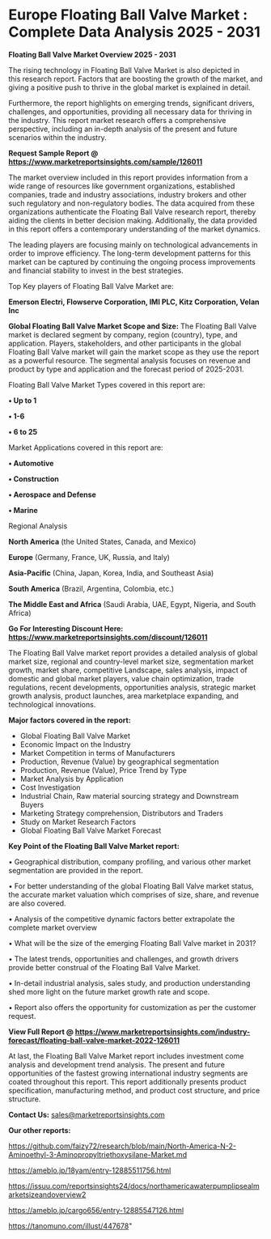# Europe Floating Ball Valve Market : Complete Data Analysis 2025 - 2031

<Strong> Floating Ball Valve Market Overview 2025 - 2031</strong>

The rising technology in Floating Ball Valve Market is also depicted in this research report. Factors that are boosting the growth of the market, and giving a positive push to thrive in the global market is explained in detail.

Furthermore, the report highlights on emerging trends, significant drivers, challenges, and opportunities, providing all necessary data for thriving in the industry. This report market research offers a comprehensive perspective, including an in-depth analysis of the present and future scenarios within the industry.

<strong>Request Sample Report @ <a href=https://www.marketreportsinsights.com/sample/126011>https://www.marketreportsinsights.com/sample/126011</a></strong>

The market overview included in this report provides information from a wide range of resources like government organizations, established companies, trade and industry associations, industry brokers and other such regulatory and non-regulatory bodies. The data acquired from these organizations authenticate the Floating Ball Valve research report, thereby aiding the clients in better decision making. Additionally, the data provided in this report offers a contemporary understanding of the market dynamics.

The leading players are focusing mainly on technological advancements in order to improve efficiency. The long-term development patterns for this market can be captured by continuing the ongoing process improvements and financial stability to invest in the best strategies.

Top Key players of Floating Ball Valve Market are:

<strong>Emerson Electri, Flowserve Corporation, IMI PLC, Kitz Corporation, Velan Inc</strong>

<strong><b>Global Floating Ball Valve Market Scope and Size:</b></strong>
The Floating Ball Valve market is declared segment by company, region (country), type, and application. Players, stakeholders, and other participants in the global Floating Ball Valve market will gain the market scope as they use the report as a powerful resource. The segmental analysis focuses on revenue and product by type and application and the forecast period of 2025-2031.

Floating Ball Valve Market Types covered in this report are:

<strong>• Up to 1

• 1-6

• 6 to 25</strong>

Market Applications covered in this report are:

<strong>• Automotive

• Construction

• Aerospace and Defense

• Marine</strong> 

Regional Analysis

<strong>North America</strong> (the United States, Canada, and Mexico)

<strong>Europe</strong> (Germany, France, UK, Russia, and Italy)

<strong>Asia-Pacific</strong> (China, Japan, Korea, India, and Southeast Asia)

<strong>South America</strong> (Brazil, Argentina, Colombia, etc.)

<strong>The Middle East and Africa</strong> (Saudi Arabia, UAE, Egypt, Nigeria, and South Africa)

<strong>Go For Interesting Discount Here: <a href=https://www.marketreportsinsights.com/discount/126011>https://www.marketreportsinsights.com/discount/126011</a></strong>

The Floating Ball Valve market report provides a detailed analysis of global market size, regional and country-level market size, segmentation market growth, market share, competitive Landscape, sales analysis, impact of domestic and global market players, value chain optimization, trade regulations, recent developments, opportunities analysis, strategic market growth analysis, product launches, area marketplace expanding, and technological innovations.

<strong><b>Major factors covered in the report:</b></strong>
<ul>
  <li>Global Floating Ball Valve Market </li>
  <li>Economic Impact on the Industry</li>
  <li>Market Competition in terms of Manufacturers</li>
  <li>Production, Revenue (Value) by geographical segmentation</li>
  <li>Production, Revenue (Value), Price Trend by Type</li>
  <li>Market Analysis by Application</li>
  <li>Cost Investigation</li>
  <li>Industrial Chain, Raw material sourcing strategy and Downstream Buyers</li>
  <li>Marketing Strategy comprehension, Distributors and Traders</li>
  <li>Study on Market Research Factors</li>
  <li>Global Floating Ball Valve Market Forecast</li>
</ul>

<strong><b>Key Point of the Floating Ball Valve Market report:</b></strong>

• Geographical distribution, company profiling, and various other market segmentation are provided in the report.

• For better understanding of the global Floating Ball Valve market status, the accurate market valuation which comprises of size, share, and revenue are also covered.

• Analysis of the competitive dynamic factors better extrapolate the complete market overview

• What will be the size of the emerging Floating Ball Valve market in 2031?

• The latest trends, opportunities and challenges, and growth drivers provide better construal of the Floating Ball Valve Market.

• In-detail industrial analysis, sales study, and production understanding shed more light on the future market growth rate and scope.

• Report also offers the opportunity for customization as per the customer request.

<strong><b>View Full Report @ <a href=https://www.marketreportsinsights.com/industry-forecast/floating-ball-valve-market-2022-126011>https://www.marketreportsinsights.com/industry-forecast/floating-ball-valve-market-2022-126011</a></b></strong>


At last, the Floating Ball Valve Market report includes investment come analysis and development trend analysis. The present and future opportunities of the fastest growing international industry segments are coated throughout this report. This report additionally presents product specification, manufacturing method, and product cost structure, and price structure.

<strong>Contact Us:</strong>
sales@marketreportsinsights.com

<strong>Our other reports:</strong>

<a href=https://github.com/faizy72/research/blob/main/North-America-N-2-Aminoethyl-3-Aminopropyltriethoxysilane-Market.md>https://github.com/faizy72/research/blob/main/North-America-N-2-Aminoethyl-3-Aminopropyltriethoxysilane-Market.md</a>

<a href=https://ameblo.jp/18yam/entry-12885511756.html>https://ameblo.jp/18yam/entry-12885511756.html</a>

<a href=https://issuu.com/reportsinsights24/docs/northamericawaterpumplipsealmarketsizeandoverview2>https://issuu.com/reportsinsights24/docs/northamericawaterpumplipsealmarketsizeandoverview2</a>

<a href=https://ameblo.jp/cargo656/entry-12885547126.html>https://ameblo.jp/cargo656/entry-12885547126.html</a>

<a href=https://tanomuno.com/illust/447678>https://tanomuno.com/illust/447678</a>"
